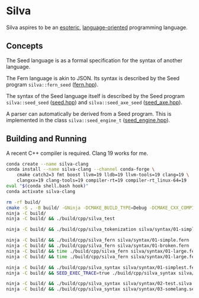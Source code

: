 # Silva

Silva aspires to be an [esoteric](https://en.wikipedia.org/wiki/Esoteric_programming_language),
[language-oriented](https://en.wikipedia.org/wiki/Language-oriented_programming) programming
language.


## Concepts

The Seed language is as a formal specification for the syntax of another language.

The Fern language is akin to JSON. Its syntax is described by the Seed program
`silva::fern_seed` ([fern.hpp](cpp/fern.hpp)).

The syntax of the Seed language itself is described by the Seed program
`silva::seed_seed` ([seed.hpp](cpp/syntax/seed.hpp)) and
`silva::seed_axe_seed` ([seed_axe.hpp](cpp/syntax/seed_axe.hpp)).

A parser can automatically be derived from a Seed program.
This is implemented in the class
`silva::seed_engine_t` ([seed_engine.hpp](cpp/syntax/seed_engine.hpp)).


## Building and Running

A recent C++ compiler is required. Clang 19 works for me.

```bash
conda create --name silva-clang
conda install --name silva-clang --channel conda-forge \
    cmake catch2=3 fmt boost llvm=19 lldb=19 llvm-tools=19 clang=19 \
    clangxx=19 clang-tools=19 compiler-rt=19 compiler-rt_linux-64=19
eval "$(conda shell.bash hook)"
conda activate silva-clang
```

```bash
rm -rf build/
cmake -S . -B build/ -GNinja -DCMAKE_BUILD_TYPE=Debug -DCMAKE_CXX_COMPILER=clang++ -DCMAKE_C_COMPILER=clang
ninja -C build/
ninja -C build/ && ./build/cpp/silva_test

ninja -C build/ && ./build/cpp/silva_tokenization silva/syntax/01-simple.fern

ninja -C build/ && ./build/cpp/silva_fern silva/syntax/01-simple.fern
ninja -C build/ && ./build/cpp/silva_fern silva/syntax/01-broken.fern
ninja -C build/ && time ./build/cpp/silva_fern silva/syntax/01-large.fern --process=none --seed-engine=false
ninja -C build/ && time ./build/cpp/silva_fern silva/syntax/01-large.fern --process=none --seed-engine=true

ninja -C build/ && ./build/cpp/silva_syntax silva/syntax/01-simplest.fern
ninja -C build/ && SEED_EXEC_TRACE=true ./build/cpp/silva_syntax silva/syntax/01-simplest.fern --action=none

ninja -C build/ && ./build/cpp/silva_syntax silva/syntax/02-test.silva
ninja -C build/ && ./build/cpp/silva_syntax silva/syntax/03-somelang.seed silva/syntax/03-test.somelang
```
